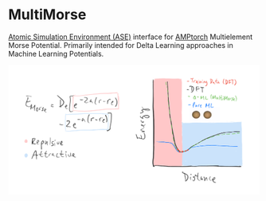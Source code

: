 # MultiMorse
[Atomic Simulation Environment (ASE)](https://gitlab.com/ase/ase) interface for [AMPtorch](https://github.com/ulissigroup/amptorch) Multielement Morse Potential. Primarily intended for Delta Learning approaches in Machine Learning Potentials. 

<div align="center">
<img src="https://github.com/ojimenezn/MultiMorse/blob/main/images/morse.png" alt="logo"></img>
</div>
